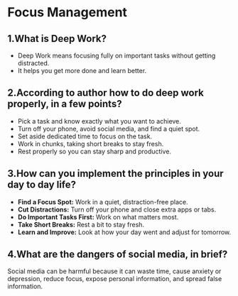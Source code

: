 # Focus Management #

## 1.What is Deep Work? ##
* Deep Work means focusing fully on important tasks without getting distracted. 
* It helps you get more done and learn better.

## 2.According to author how to do deep work properly, in a few points? ##
* Pick a task and know exactly what you want to achieve.
* Turn off your phone, avoid social media, and find a quiet spot.
* Set aside dedicated time to focus on the task.
* Work in chunks, taking short breaks to stay fresh.
* Rest properly so you can stay sharp and productive.

## 3.How can you implement the principles in your day to day life? ##
* **Find a Focus Spot:** Work in a quiet, distraction-free place.
* **Cut Distractions:** Turn off your phone and close extra apps or tabs.
* **Do Important Tasks First:** Work on what matters most.
* **Take Short Breaks:** Rest a bit to stay fresh.
* **Learn and Improve:** Look at how your day went and adjust for tomorrow.

## 4.What are the dangers of social media, in brief? ##
Social media can be harmful because it can waste time, cause anxiety or depression, reduce focus, expose personal information, and spread false information.



